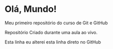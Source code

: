 # Olá, Mundo!
 Meu primeiro repositório do curso de Git e GitHub

Repositório Criado durante uma aula ao vivo.

Esta linha eu alterei esta linha direto no GitHub
